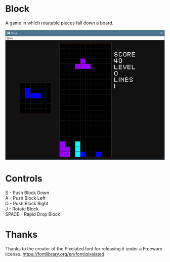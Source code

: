 # Block
A game in which rotatable pieces fall down a board.

![Screenshot](./screenshot.png)

# Controls
S - Push Block Down  
A - Push Block Left  
D - Push Block Right  
J - Rotate Block  
SPACE - Rapid Drop Block  

# Thanks

Thanks to the creator of the Pixelated font for releasing it under a Freeware license. https://fontlibrary.org/en/font/pixelated

